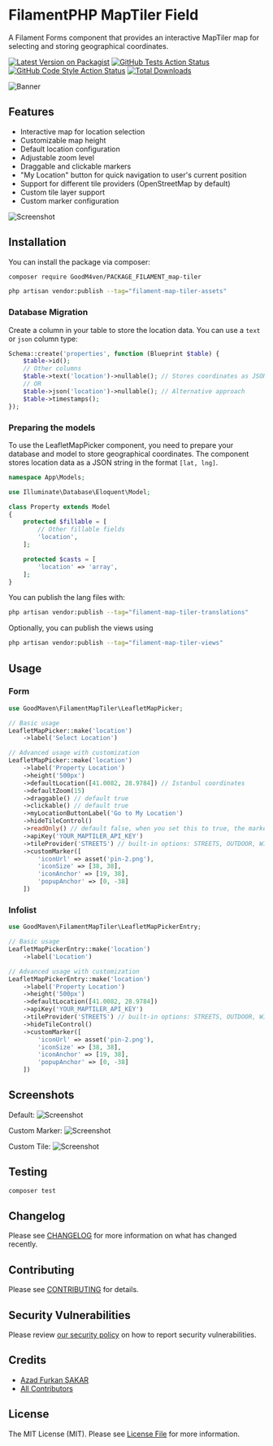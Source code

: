 # FilamentPHP MapTiler Field

A Filament Forms component that provides an interactive MapTiler map for selecting and storing geographical coordinates.

[![Latest Version on Packagist](https://img.shields.io/packagist/v/GoodM4ven/PACKAGE_FILAMENT_map-tiler.svg?style=flat-square)](https://packagist.org/packages/GoodM4ven/PACKAGE_FILAMENT_map-tiler)
[![GitHub Tests Action Status](https://img.shields.io/github/actions/workflow/status/GoodM4ven/PACKAGE_FILAMENT_map-tiler/run-tests.yml?branch=main&label=tests&style=flat-square)](https://github.com/GoodM4ven/PACKAGE_FILAMENT_map-tiler/actions?query=workflow%3Arun-tests+branch%3Amain)
[![GitHub Code Style Action Status](https://img.shields.io/github/actions/workflow/status/GoodM4ven/PACKAGE_FILAMENT_map-tiler/fix-php-code-styling.yml?branch=main&label=code%20style&style=flat-square)](https://github.com/GoodM4ven/PACKAGE_FILAMENT_map-tiler/actions?query=workflow%3A"Fix+PHP+code+styling"+branch%3Amain)
[![Total Downloads](https://img.shields.io/packagist/dt/GoodM4ven/PACKAGE_FILAMENT_map-tiler.svg?style=flat-square)](https://packagist.org/packages/GoodM4ven/PACKAGE_FILAMENT_map-tiler)

![Banner](https://raw.githubusercontent.com/GoodM4ven/PACKAGE_FILAMENT_map-tiler/main/art/leaflet-js-banner.png "Banner")

## Features

- Interactive map for location selection
- Customizable map height
- Default location configuration
- Adjustable zoom level
- Draggable and clickable markers
- "My Location" button for quick navigation to user's current position
- Support for different tile providers (OpenStreetMap by default)
- Custom tile layer support
- Custom marker configuration

![Screenshot](https://raw.githubusercontent.com/GoodM4ven/PACKAGE_FILAMENT_map-tiler/main/art/sc-default.png "Default")

## Installation

You can install the package via composer:

```bash
composer require GoodM4ven/PACKAGE_FILAMENT_map-tiler

php artisan vendor:publish --tag="filament-map-tiler-assets"
```

### Database Migration

Create a column in your table to store the location data. You can use a `text` or `json` column type:

```php
Schema::create('properties', function (Blueprint $table) {
    $table->id();
    // Other columns
    $table->text('location')->nullable(); // Stores coordinates as JSON string
    // OR
    $table->json('location')->nullable(); // Alternative approach
    $table->timestamps();
});
```

### Preparing the models

To use the LeafletMapPicker component, you need to prepare your database and model to store geographical coordinates. The component stores location data as a JSON string in the format `[lat, lng]`.

```php
namespace App\Models;

use Illuminate\Database\Eloquent\Model;

class Property extends Model
{
    protected $fillable = [
        // Other fillable fields
        'location',
    ];

    protected $casts = [
        'location' => 'array',
    ];
}
```

You can publish the lang files with:

```bash
php artisan vendor:publish --tag="filament-map-tiler-translations"
```

Optionally, you can publish the views using

```bash
php artisan vendor:publish --tag="filament-map-tiler-views"
```

## Usage

### Form
```php
use GoodMaven\FilamentMapTiler\LeafletMapPicker;

// Basic usage
LeafletMapPicker::make('location')
    ->label('Select Location')

// Advanced usage with customization
LeafletMapPicker::make('location')
    ->label('Property Location')
    ->height('500px')
    ->defaultLocation([41.0082, 28.9784]) // Istanbul coordinates
    ->defaultZoom(15)
    ->draggable() // default true
    ->clickable() // default true
    ->myLocationButtonLabel('Go to My Location')
    ->hideTileControl()
    ->readOnly() // default false, when you set this to true, the marker will not be draggable or clickable and current location and search location buttons will be hidden
    ->apiKey('YOUR_MAPTILER_API_KEY')
    ->tileProvider('STREETS') // built-in options: STREETS, OUTDOOR, WINTER, SATELLITE, HYBRID, etc.
    ->customMarker([
        'iconUrl' => asset('pin-2.png'),
        'iconSize' => [38, 38],
        'iconAnchor' => [19, 38],
        'popupAnchor' => [0, -38]
    ])
```

### Infolist

```php
use GoodMaven\FilamentMapTiler\LeafletMapPickerEntry;

// Basic usage
LeafletMapPickerEntry::make('location')
    ->label('Location')

// Advanced usage with customization
LeafletMapPickerEntry::make('location')
    ->label('Property Location')
    ->height('500px')
    ->defaultLocation([41.0082, 28.9784])
    ->apiKey('YOUR_MAPTILER_API_KEY')
    ->tileProvider('STREETS') // built-in options: STREETS, OUTDOOR, WINTER, SATELLITE, HYBRID, etc.
    ->hideTileControl()
    ->customMarker([
        'iconUrl' => asset('pin-2.png'),
        'iconSize' => [38, 38],
        'iconAnchor' => [19, 38],
        'popupAnchor' => [0, -38]
    ])
```

## Screenshots

Default:
![Screenshot](https://raw.githubusercontent.com/GoodM4ven/PACKAGE_FILAMENT_map-tiler/main/art/sc-default.png "Default")

Custom Marker:
![Screenshot](https://raw.githubusercontent.com/GoodM4ven/PACKAGE_FILAMENT_map-tiler/main/art/sc-custom-marker.png "Custom Marker")

Custom Tile:
![Screenshot](https://raw.githubusercontent.com/GoodM4ven/PACKAGE_FILAMENT_map-tiler/main/art/sc-custom-tile.png "Custom Tile")

## Testing

```bash
composer test
```

## Changelog

Please see [CHANGELOG](CHANGELOG.md) for more information on what has changed recently.

## Contributing

Please see [CONTRIBUTING](.github/CONTRIBUTING.md) for details.

## Security Vulnerabilities

Please review [our security policy](../../security/policy) on how to report security vulnerabilities.

## Credits

- [Azad Furkan ŞAKAR](https://github.com/afsakar)
- [All Contributors](../../contributors)

## License

The MIT License (MIT). Please see [License File](LICENSE.md) for more information.
